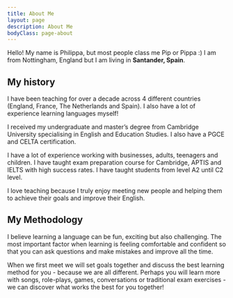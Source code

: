 ```yaml
---
title: About Me
layout: page
description: About Me
bodyClass: page-about
---
```


 Hello! My name is Philippa, but most people class me Pip or Pippa :) I am from Nottingham, England but I am living in **Santander, Spain**. 

##  My history
 
 I have been teaching for over a decade across 4 different countries (England, France, The Netherlands and Spain). I also have a lot of experience learning languages myself! 

 I received my undergraduate and master’s degree from Cambridge University specialising in English and Education Studies. I also have a PGCE and CELTA certification. 

 I have a lot of experience working with businesses, adults, teenagers and children. I have taught exam preparation course for Cambridge, APTIS and IELTS with high success rates. I have taught students from level A2 until C2 level. 

 I love teaching because I truly enjoy meeting new people and helping them to achieve their goals and improve their English. 

## My Methodology 
 
 I believe learning a language can be fun, exciting but also challenging. The most important factor when learning is feeling comfortable and confident so that you can ask questions and make mistakes and improve all the time. 

 When we first meet we will set goals together and discuss the best learning method for you - because we are all different. Perhaps you will learn more with songs, role-plays, games, conversations or traditional exam exercises - we can discover what works the best for you together! 
 